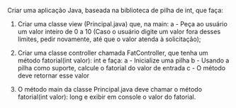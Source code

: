 Criar uma aplicação Java, baseada na biblioteca de pilha de int, que faça:

1) Criar uma classe view (Principal.java) que, na main:
a - Peça ao usuário um valor inteiro de 0 a 10 (Caso o usuário digite um valor fora desses limites, pedir
novamente, até que o valor atenda à solicitação);

3) Criar uma classe controller chamada FatController, que tenha um método fatorial(int valor): int e faça:
a - Inicialize uma pilha
b - Usando a pilha como suporte, calcule o fatorial do valor de entrada
c - O método deve retornar esse valor

5) O método main da classe Principal.java deve chamar o método fatorial(int valor): long e exibir em console o
valor do fatorial.
